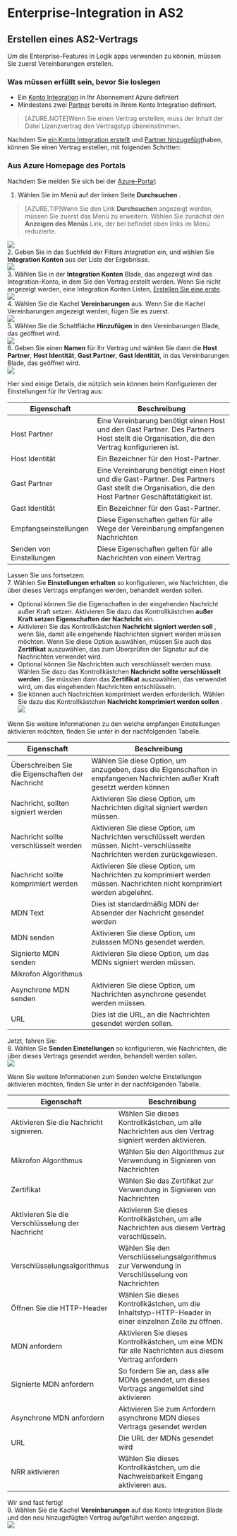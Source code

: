 <properties 
    pageTitle="Lernen, wie eine AS2-Lizenzvertrag für das Enterprise-Integration Pack erstellt." 
    description="Lernen, wie eine AS2-Lizenzvertrag für das Enterprise-Integration Pack erstellt | Microsoft Azure-App-Verwaltungsdienst" 
    services="logic-apps" 
    documentationCenter=".net,nodejs,java"
    authors="msftman" 
    manager="erikre" 
    editor="cgronlun"/>

<tags 
    ms.service="logic-apps" 
    ms.workload="integration" 
    ms.tgt_pltfrm="na" 
    ms.devlang="na" 
    ms.topic="article" 
    ms.date="06/29/2016" 
    ms.author="deonhe"/>

# <a name="enterprise-integration-with-as2"></a>Enterprise-Integration in AS2

## <a name="create-an-as2-agreement"></a>Erstellen eines AS2-Vertrags
Um die Enterprise-Features in Logik apps verwenden zu können, müssen Sie zuerst Vereinbarungen erstellen. 

### <a name="heres-what-you-need-before-you-get-started"></a>Was müssen erfüllt sein, bevor Sie loslegen
- Ein [Konto Integration](./app-service-logic-enterprise-integration-accounts.md) in Ihr Abonnement Azure definiert  
- Mindestens zwei [Partner](./app-service-logic-enterprise-integration-partners.md) bereits in Ihrem Konto Integration definiert.  

>[AZURE.NOTE]Wenn Sie einen Vertrag erstellen, muss der Inhalt der Datei Lizenzvertrag den Vertragstyp übereinstimmen.    


Nachdem Sie [ein Konto Integration erstellt](./app-service-logic-enterprise-integration-accounts.md) und [Partner hinzugefügt](./app-service-logic-enterprise-integration-partners.md)haben, können Sie einen Vertrag erstellen, mit folgenden Schritten:  

### <a name="from-the-azure-portal-home-page"></a>Aus Azure Homepage des Portals

Nachdem Sie melden Sie sich bei der [Azure-Portal](http://portal.azure.com "Azure-Portal"):  
1. Wählen Sie im Menü auf der linken Seite **Durchsuchen** .  

>[AZURE.TIP]Wenn Sie den Link **Durchsuchen** angezeigt werden, müssen Sie zuerst das Menü zu erweitern. Wählen Sie zunächst den **Anzeigen des Menüs** Link, der bei befindet oben links im Menü reduzierte.  

![](./media/app-service-logic-enterprise-integration-overview/overview-1.png)    
2. Geben Sie in das Suchfeld der Filters *Integration* ein, und wählen Sie **Integration Konten** aus der Liste der Ergebnisse.       
 ![](./media/app-service-logic-enterprise-integration-overview/overview-2.png)  
3. Wählen Sie in der **Integration Konten** Blade, das angezeigt wird das Integration-Konto, in dem Sie den Vertrag erstellt werden. Wenn Sie nicht angezeigt werden, eine Integration Konten Listen, [Erstellen Sie eine erste](./app-service-logic-enterprise-integration-accounts.md "All about integration accounts").  
![](./media/app-service-logic-enterprise-integration-overview/overview-3.png)  
4.  Wählen Sie die Kachel **Vereinbarungen** aus. Wenn Sie die Kachel Vereinbarungen angezeigt werden, fügen Sie es zuerst.   
![](./media/app-service-logic-enterprise-integration-agreements/agreement-1.png)   
5. Wählen Sie die Schaltfläche **Hinzufügen** in den Vereinbarungen Blade, das geöffnet wird.  
![](./media/app-service-logic-enterprise-integration-agreements/agreement-2.png)  
6. Geben Sie einen **Namen** für Ihr Vertrag und wählen Sie dann die **Host Partner**, **Host Identität**, **Gast Partner**, **Gast Identität**, in das Vereinbarungen Blade, das geöffnet wird.  
![](./media/app-service-logic-enterprise-integration-agreements/agreement-3.png)  

Hier sind einige Details, die nützlich sein können beim Konfigurieren der Einstellungen für Ihr Vertrag aus: 
  
|Eigenschaft|Beschreibung|
|----|----|
|Host Partner|Eine Vereinbarung benötigt einen Host und den Gast Partner. Des Partners Host stellt die Organisation, die den Vertrag konfigurieren ist.|
|Host Identität|Ein Bezeichner für den Host-Partner. |
|Gast Partner|Eine Vereinbarung benötigt einen Host und die Gast-Partner. Des Partners Gast stellt die Organisation, die den Host Partner Geschäftstätigkeit ist.|
|Gast Identität|Ein Bezeichner für den Gast-Partner.|
|Empfangseinstellungen|Diese Eigenschaften gelten für alle Wege der Vereinbarung empfangenen Nachrichten|
|Senden von Einstellungen|Diese Eigenschaften gelten für alle Nachrichten von einem Vertrag|  
Lassen Sie uns fortsetzen:  
7. Wählen Sie **Einstellungen erhalten** so konfigurieren, wie Nachrichten, die über dieses Vertrags empfangen werden, behandelt werden sollen.  
 
 - Optional können Sie die Eigenschaften in der eingehenden Nachricht außer Kraft setzen. Aktivieren Sie dazu das Kontrollkästchen **außer Kraft setzen Eigenschaften der Nachricht** ein.
  - Aktivieren Sie das Kontrollkästchen **Nachricht signiert werden soll** , wenn Sie, damit alle eingehende Nachrichten signiert werden müssen möchten. Wenn Sie diese Option auswählen, müssen Sie auch das **Zertifikat** auszuwählen, das zum Überprüfen der Signatur auf die Nachrichten verwendet wird.
  - Optional können Sie Nachrichten auch verschlüsselt werden muss. Wählen Sie dazu das Kontrollkästchen **Nachricht sollte verschlüsselt werden** . Sie müssten dann das **Zertifikat** auszuwählen, das verwendet wird, um das eingehenden Nachrichten entschlüsseln.
  - Sie können auch Nachrichten komprimiert werden erforderlich. Wählen Sie dazu das Kontrollkästchen **Nachricht komprimiert werden sollen** .  
![](./media/app-service-logic-enterprise-integration-agreements/agreement-4.png)  

Wenn Sie weitere Informationen zu den welche empfangen Einstellungen aktivieren möchten, finden Sie unter in der nachfolgenden Tabelle.  

|Eigenschaft|Beschreibung|
|----|----|
|Überschreiben Sie die Eigenschaften der Nachricht|Wählen Sie diese Option, um anzugeben, dass die Eigenschaften in empfangenen Nachrichten außer Kraft gesetzt werden können |
|Nachricht, sollten signiert werden|Aktivieren Sie diese Option, um Nachrichten digital signiert werden müssen.|
|Nachricht sollte verschlüsselt werden|Aktivieren Sie diese Option, um Nachrichten verschlüsselt werden müssen. Nicht-verschlüsselte Nachrichten werden zurückgewiesen.|
|Nachricht sollte komprimiert werden|Aktivieren Sie diese Option, um Nachrichten zu komprimiert werden müssen. Nachrichten nicht komprimiert werden abgelehnt.|
|MDN Text|Dies ist standardmäßig MDN der Absender der Nachricht gesendet werden|
|MDN senden|Aktivieren Sie diese Option, um zulassen MDNs gesendet werden.|
|Signierte MDN senden|Aktivieren Sie diese Option, um das MDNs signiert werden müssen.|
|Mikrofon Algorithmus||
|Asynchrone MDN senden|Aktivieren Sie diese Option, um Nachrichten asynchrone gesendet werden müssen.|
|URL|Dies ist die URL, an die Nachrichten gesendet werden sollen.|
Jetzt, fahren Sie:  
8. Wählen Sie **Senden Einstellungen** so konfigurieren, wie Nachrichten, die über dieses Vertrags gesendet werden, behandelt werden sollen.  
![](./media/app-service-logic-enterprise-integration-agreements/agreement-5.png)  

Wenn Sie weitere Informationen zum Senden welche Einstellungen aktivieren möchten, finden Sie unter in der nachfolgenden Tabelle.  

|Eigenschaft|Beschreibung|
|----|----|
|Aktivieren Sie die Nachricht signieren.|Wählen Sie dieses Kontrollkästchen, um alle Nachrichten aus den Vertrag signiert werden aktivieren.|
|Mikrofon Algorithmus|Wählen Sie den Algorithmus zur Verwendung in Signieren von Nachrichten|
|Zertifikat|Wählen Sie das Zertifikat zur Verwendung in Signieren von Nachrichten|
|Aktivieren Sie die Verschlüsselung der Nachricht|Aktivieren Sie dieses Kontrollkästchen, um alle Nachrichten aus diesem Vertrag verschlüsseln.|
|Verschlüsselungsalgorithmus|Wählen Sie den Verschlüsselungsalgorithmus zur Verwendung in Verschlüsselung von Nachrichten|
|Öffnen Sie die HTTP-Header|Wählen Sie dieses Kontrollkästchen, um die Inhaltstyp-HTTP-Header in einer einzelnen Zeile zu öffnen.|
|MDN anfordern|Aktivieren Sie dieses Kontrollkästchen, um eine MDN für alle Nachrichten aus diesem Vertrag anfordern|
|Signierte MDN anfordern|So fordern Sie an, dass alle MDNs gesendet, um dieses Vertrags angemeldet sind aktivieren|
|Asynchrone MDN anfordern|Aktivieren Sie zum Anfordern asynchrone MDN dieses Vertrags gesendet werden|
|URL|Die URL der MDNs gesendet wird|
|NRR aktivieren|Wählen Sie dieses Kontrollkästchen, um die Nachweisbarkeit Eingang aktivieren aus.|
Wir sind fast fertig!  
9. Wählen Sie die Kachel **Vereinbarungen** auf das Konto Integration Blade und den neu hinzugefügten Vertrag aufgeführt werden angezeigt.  
![](./media/app-service-logic-enterprise-integration-agreements/agreement-6.png)

